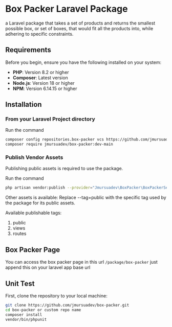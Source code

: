 # Box Packer Laravel Package

a Laravel package that takes a set of products and returns the smallest possible box, or set of boxes, that would fit all the products into, while adhering to specific constraints.

## Requirements

Before you begin, ensure you have the following installed on your system:

- **PHP**: Version 8.2 or higher
- **Composer**: Latest version
- **Node.js**: Version 18 or higher
- **NPM**: Version 6.14.15 or higher

## Installation

### From your Laravel Project directory

Run the command

```bash
composer config repositories.box-packer vcs https://github.com/jmursuadev/box-packer.git
composer require jmursuadev/box-packer:dev-main
```

### Publish Vendor Assets

Publishing public assets is required to use the package.

Run the command

```bash
php artisan vendor:publish --provider="Jmursuadev\BoxPacker\BoxPackerServiceProvider" --tag=public
```

Other assets is available: Replace --tag=public with the specific tag used by the package for its public assets.

Available publishable tags:

1. public
2. views
3. routes

## Box Packer Page

You can access the box packer page in this url `/package/box-packer` just append this on your laravel app base url

## Unit Test

First, clone the repository to your local machine:

```bash
git clone https://github.com/jmursuadev/box-packer.git
cd box-packer or custom repo name
composer install
vendor/bin/phpunit
```